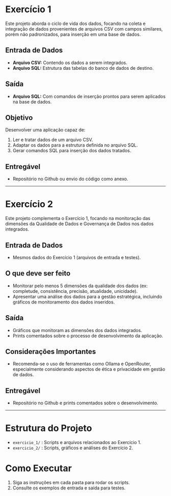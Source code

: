 # Exercício 1

Este projeto aborda o ciclo de vida dos dados, focando na coleta e integração de dados provenientes de arquivos CSV com campos similares, porém não padronizados, para inserção em uma base de dados.

## Entrada de Dados
- **Arquivo CSV:** Contendo os dados a serem integrados.
- **Arquivo SQL:** Estrutura das tabelas do banco de dados de destino.

## Saída
- **Arquivo SQL:** Com comandos de inserção prontos para serem aplicados na base de dados.

## Objetivo
Desenvolver uma aplicação capaz de:
1. Ler e tratar dados de um arquivo CSV.
2. Adaptar os dados para a estrutura definida no arquivo SQL.
3. Gerar comandos SQL para inserção dos dados tratados.

## Entregável
- Repositório no Github ou envio do código como anexo.

---

# Exercício 2

Este projeto complementa o Exercício 1, focando na monitoração das dimensões da Qualidade de Dados e Governança de Dados nos dados integrados.

## Entrada de Dados
- Mesmos dados do Exercício 1 (arquivos de entrada e testes).

## O que deve ser feito
- Monitorar pelo menos 5 dimensões da qualidade dos dados (ex: completude, consistência, precisão, atualidade, unicidade).
- Apresentar uma análise dos dados para a gestão estratégica, incluindo gráficos de monitoramento dos dados inseridos.

## Saída
- Gráficos que monitoram as dimensões dos dados integrados.
- Prints comentados sobre o processo de desenvolvimento da aplicação.

## Considerações Importantes
- Recomenda-se o uso de ferramentas como Ollama e OpenRouter, especialmente considerando aspectos de ética e privacidade em gestão de dados.

## Entregável
- Repositório no Github e prints comentados sobre o desenvolvimento.

---

# Estrutura do Projeto
- `exercicio_1/` : Scripts e arquivos relacionados ao Exercício 1.
- `exercicio_2/` : Scripts, gráficos e análises do Exercício 2.

# Como Executar
1. Siga as instruções em cada pasta para rodar os scripts.
2. Consulte os exemplos de entrada e saída para testes.

